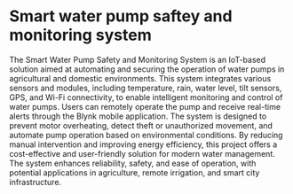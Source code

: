 # Smart water pump saftey and monitoring system
The Smart Water Pump Safety and Monitoring System is an IoT-based solution aimed at automating and securing the operation of water pumps in agricultural and domestic environments. This system integrates various sensors and modules, including temperature, rain, water level, tilt sensors, GPS, and Wi-Fi connectivity, to enable intelligent monitoring and control of water pumps. Users can remotely operate the pump and receive real-time alerts through the Blynk mobile application. The system is designed to prevent motor overheating, detect theft or unauthorized movement, and automate pump operation based on environmental conditions. By reducing manual intervention and improving energy efficiency, this project offers a cost-effective and user-friendly solution for modern water management. The system enhances reliability, safety, and ease of operation, with potential applications in agriculture, remote irrigation, and smart city infrastructure.

